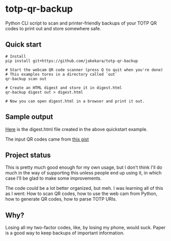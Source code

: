 # totp-qr-backup

Python CLI script to scan and printer-friendly backups of your TOTP QR codes to print out and store somewhere safe.

## Quick start

```shell
# Install
pip install git+https://github.com/jakekara/totp-qr-backup

# Start the webcam QR code scanner (press Q to quit when you're done)
# This examples tores in a directory called `out`
qr-backup scan out

# Create an HTML digest and store it in digest.html
qr-backup digest out > digest.html

# Now you can open digest.html in a browser and print it out.
```

## Sample output

[Here](demo/digest.html) is the digest.html file created in the above quickstart example.

The input QR codes came from [this gist](https://gist.github.com/kcramer/c6148fb906e116d84e4bde7b2ab56992) 

## Project status

This is pretty much good enough for my own usage, but I don't think I'll do much in the way of supporting this unless people end up using it, in which case I'll be glad to make some improvements.

The code could be a lot better organized, but meh. I was learning all of this as I went: How to scan QR codes, how to use the web cam from Python, how to generate QR codes, how to parse TOTP URIs.

## Why?

Losing all my two-factor codes, like, by losing my phone, would suck. Paper is a good way to keep backups of important information.